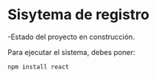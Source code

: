 <h1> Sisytema de registro </h1>

-Estado del proyecto en construcción.

Para ejecutar el sistema, debes poner:

```npm install react```
